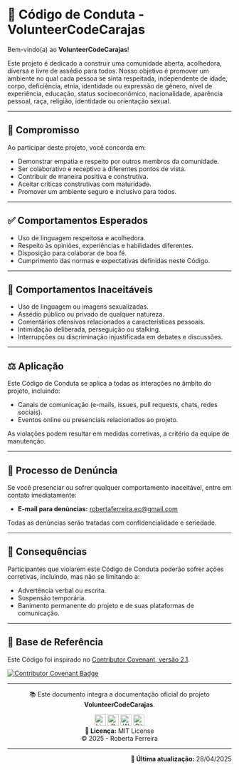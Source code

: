 # 📜 Código de Conduta - VolunteerCodeCarajas

Bem-vindo(a) ao **VolunteerCodeCarajas**!

Este projeto é dedicado a construir uma comunidade aberta, acolhedora, diversa e livre de assédio para todos. Nosso objetivo é promover um ambiente no qual cada pessoa se sinta respeitada, independente de idade, corpo, deficiência, etnia, identidade ou expressão de gênero, nível de experiência, educação, status socioeconômico, nacionalidade, aparência pessoal, raça, religião, identidade ou orientação sexual.

---

## 🤝 Compromisso

Ao participar deste projeto, você concorda em:

- Demonstrar empatia e respeito por outros membros da comunidade.
- Ser colaborativo e receptivo a diferentes pontos de vista.
- Contribuir de maneira positiva e construtiva.
- Aceitar críticas construtivas com maturidade.
- Promover um ambiente seguro e inclusivo para todos.

---

## ✅ Comportamentos Esperados

- Uso de linguagem respeitosa e acolhedora.
- Respeito às opiniões, experiências e habilidades diferentes.
- Disposição para colaborar de boa fé.
- Cumprimento das normas e expectativas definidas neste Código.

---

## 🚫 Comportamentos Inaceitáveis

- Uso de linguagem ou imagens sexualizadas.
- Assédio público ou privado de qualquer natureza.
- Comentários ofensivos relacionados a características pessoais.
- Intimidação deliberada, perseguição ou stalking.
- Interrupções ou discriminação injustificada em debates e discussões.

---

## ⚖️ Aplicação

Este Código de Conduta se aplica a todas as interações no âmbito do projeto, incluindo:

- Canais de comunicação (e-mails, issues, pull requests, chats, redes sociais).
- Eventos online ou presenciais relacionados ao projeto.

As violações podem resultar em medidas corretivas, a critério da equipe de manutenção.

---

## 📩 Processo de Denúncia

Se você presenciar ou sofrer qualquer comportamento inaceitável, entre em contato imediatamente:

- **E-mail para denúncias:** [robertaferreira.ec@gmail.com](mailto:robertaferreira.ec@gmail.com)

Todas as denúncias serão tratadas com confidencialidade e seriedade.

---

## 📝 Consequências

Participantes que violarem este Código de Conduta poderão sofrer ações corretivas, incluindo, mas não se limitando a:

- Advertência verbal ou escrita.
- Suspensão temporária.
- Banimento permanente do projeto e de suas plataformas de comunicação.

---

## 🔗 Base de Referência

Este Código foi inspirado no [Contributor Covenant, versão 2.1](https://www.contributor-covenant.org/version/2/1/code_of_conduct/).

<a href="https://www.contributor-covenant.org/version/2/1/code_of_conduct/" target="_blank">
  <img src="https://img.shields.io/badge/Contributor%20Covenant-2.1-4baaaa.svg" alt="Contributor Covenant Badge">
</a>

---

<p align="center">
  📚 Este documento integra a documentação oficial do projeto <strong>VolunteerCodeCarajas</strong>.
</p>

<p align="center">
  <a href="https://www.linkedin.com/in/robertaferreira91/" target="_blank"><img width="25" height="25" title="LinkedIn" src="https://img.icons8.com/?size=100&id=xuvGCOXi8Wyg&format=png&color=000000"/></a>
  <a href="mailto:pamellaferreira.si@gmail.com" target="_blank"><img width="25" height="25" title="Gmail" src="https://img.icons8.com/?size=100&id=P7UIlhbpWzZm&format=png&color=000000"/></a>
  <a href="https://wa.me/5594992797521?text=Ol%C3%A1%21%20Encontrei%20seu%20contato%20atrav%C3%A9s%20do%20GitHub%20e%20gostaria%20de%20conversar%20com%20voc%C3%AA.%20Podemos%20falar%20um%20pouquinho%3F" target="_blank"><img width="25" height="25" title="WhatsApp" src="https://img.icons8.com/?size=100&id=16713&format=png&color=000000"/></a>
  <a href="https://github.com/prfs91" target="_blank"><img width="25" height="25" title="GitHub" src="https://img.icons8.com/?size=100&id=bVGqATNwfhYq&format=png&color=000000"/></a><br>
  <strong>🔖 Licença:</strong> MIT License <br>
  © 2025 - Roberta Ferreira
</p>

---

<p align="right">
  <strong>📅 Última atualização:</strong> 28/04/2025
</p>
